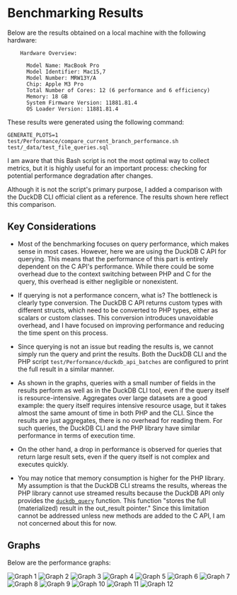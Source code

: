 # Benchmarking Results

Below are the results obtained on a local machine with the following hardware:

```
    Hardware Overview:

      Model Name: MacBook Pro
      Model Identifier: Mac15,7
      Model Number: MRW13Y/A
      Chip: Apple M3 Pro
      Total Number of Cores: 12 (6 performance and 6 efficiency)
      Memory: 18 GB
      System Firmware Version: 11881.81.4
      OS Loader Version: 11881.81.4
```

These results were generated using the following command:

```shell
GENERATE_PLOTS=1 test/Performance/compare_current_branch_performance.sh test/_data/test_file_queries.sql
```

I am aware that this Bash script is not the most optimal way to collect metrics, but it is highly useful for an important process: checking for potential performance degradation after changes.

Although it is not the script's primary purpose, I added a comparison with the DuckDB CLI official client as a reference. The results shown here reflect this comparison.

## Key Considerations

- Most of the benchmarking focuses on query performance, which makes sense in most cases. However, here we are using the DuckDB C API for querying. This means that the performance of this part is entirely dependent on the C API's performance. While there could be some overhead due to the context switching between PHP and C for the query, this overhead is either negligible or nonexistent.

- If querying is not a performance concern, what is? The bottleneck is clearly type conversion. The DuckDB C API returns custom types with different structs, which need to be converted to PHP types, either as scalars or custom classes. This conversion introduces unavoidable overhead, and I have focused on improving performance and reducing the time spent on this process.

- Since querying is not an issue but reading the results is, we cannot simply run the query and print the results. Both the DuckDB CLI and the PHP script `test/Performance/duckdb_api_batches` are configured to print the full result in a similar manner.

- As shown in the graphs, queries with a small number of fields in the results perform as well as in the DuckDB CLI tool, even if the query itself is resource-intensive. Aggregates over large datasets are a good example: the query itself requires intensive resource usage, but it takes almost the same amount of time in both PHP and the CLI. Since the results are just aggregates, there is no overhead for reading them. For such queries, the DuckDB CLI and the PHP library have similar performance in terms of execution time.

- On the other hand, a drop in performance is observed for queries that return large result sets, even if the query itself is not complex and executes quickly.

- You may notice that memory consumption is higher for the PHP library. My assumption is that the DuckDB CLI streams the results, whereas the PHP library cannot use streamed results because the DuckDB API only provides the [`duckdb_query`](https://duckdb.org/docs/stable/clients/c/api#duckdb_query) function. This function "stores the full (materialized) result in the out_result pointer." Since this limitation cannot be addressed unless new methods are added to the C API, I am not concerned about this for now.

## Graphs

Below are the performance graphs:

![Graph 1](docs/performance/431113ae61bf2657dc1071220fe8e987.png)
![Graph 2](docs/performance/c6438586d00bb9bed35770ea79e8c17b.png)
![Graph 3](docs/performance/a298bda300e7c0f9fd1d52d5fab57d4a.png)
![Graph 4](docs/performance/94fa093fd7aa1532286fc68d563ff83d.png)
![Graph 5](docs/performance/42e01a269bf380cd4ab3d283aadec906.png)
![Graph 6](docs/performance/c7aee615bde2ac9bb6f925923baef0f4.png)
![Graph 7](docs/performance/0fff03b44516b5086077f5740dcef939.png)
![Graph 8](docs/performance/eb2ad66cdb9e61c94297c7d1673967a6.png)
![Graph 9](docs/performance/53222c8b09015d43f3d4bb263c905b7f.png)
![Graph 10](docs/performance/5cd1fc71393c64515e7f35dbe4a9713e.png)
![Graph 11](docs/performance/7e20bfdbed7f0981d80b957b6bc287da.png)
![Graph 12](docs/performance/8a5ceba78fbd1696c760890e1bedc99f.png)